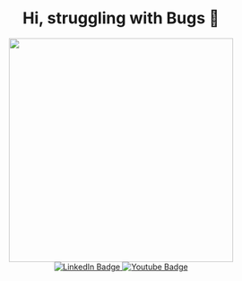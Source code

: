 <h1 align='center'>Hi, struggling with Bugs 🤒</h1>

<div id="header" align="center">
  <img src="https://media.giphy.com/media/AbDb2PniluFwY/giphy.gif" width="400"/>
  <div id="badges">
  <a href="https://www.linkedin.com/in/hoangnguyen314/">
    <img src="https://img.shields.io/badge/LinkedIn-blue?style=for-the-badge&logo=linkedin&logoColor=white" alt="LinkedIn Badge"/>
  </a>
  <a href="https://www.youtube.com/@davidlovespace5723">
    <img src="https://img.shields.io/badge/YouTube-red?style=for-the-badge&logo=youtube&logoColor=white" alt="Youtube Badge"/>
  </a>
</div>
</div>

